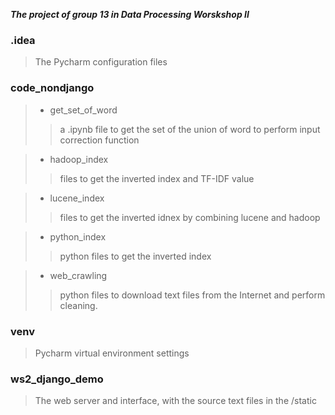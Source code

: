 *****The project of group 13 in Data Processing Worskshop II*****


### .idea
> The Pycharm configuration files

### code_nondjango

> * get_set_of_word 
>> a .ipynb file to get the set of the union of word to perform input correction function

> * hadoop_index
>> files to get the inverted index and TF-IDF value

> * lucene_index
>> files to get the inverted idnex by combining lucene and hadoop

>* python_index
>> python files to get the inverted index

>* web_crawling
>> python files to download text files from the Internet and perform cleaning.

### venv
> Pycharm virtual environment settings

### ws2_django_demo
> The web server and interface, with the source text files in the /static
